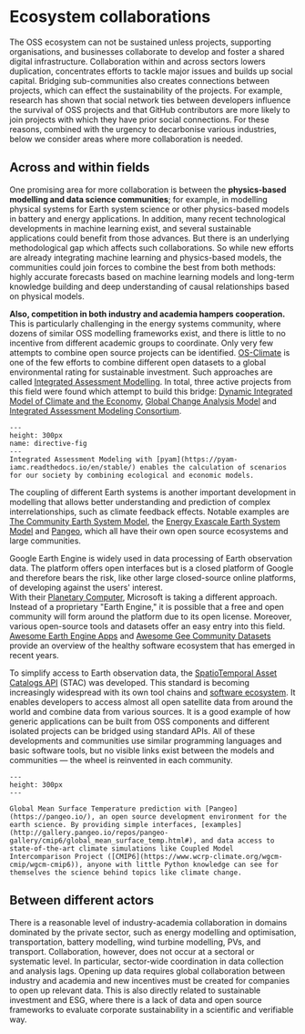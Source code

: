 # Ecosystem collaborations

The OSS ecosystem can not be sustained unless projects, supporting organisations, and businesses collaborate to develop and foster a shared digital infrastructure. Collaboration within and across sectors lowers duplication, concentrates efforts to tackle major issues and builds up social capital. Bridging sub-communities also creates connections between projects, which can effect the sustainability of the projects. For example, research has shown that social network ties between developers influence the survival of OSS projects and that GitHub contributors are more likely to join projects with which they have prior social connections. For these reasons, combined with the urgency to decarbonise various industries, below we consider areas where more collaboration is needed.

## Across and within fields

One promising area for more collaboration is between the **physics-based modelling and data science communities**; for example, in modelling physical systems for Earth system science or other physics-based models in battery and energy applications. In addition, many recent technological developments in machine learning exist, and several sustainable applications could benefit from those advances. But there is an underlying methodological gap which affects such collaborations. So while new efforts are already integrating machine learning and physics-based models, the communities could join forces to combine the best from both methods: highly accurate forecasts based on machine learning models and long-term knowledge building and deep understanding of causal relationships based on physical models. 

**Also, competition in both industry and academia hampers cooperation.** This is particularly challenging in the energy systems community, where dozens of similar OSS modelling frameworks exist, and there is little to no incentive from different academic groups to coordinate. Only very few attempts to combine open source projects can be identified. [OS-Climate](https://github.com/os-climate) is one of the few efforts to combine different open datasets to a global environmental rating for sustainable investment. Such approaches are called [Integrated Assessment Modelling](https://en.wikipedia.org/wiki/Integrated_assessment_modelling). In total, three active projects from this field were found which attempt to build this bridge: [Dynamic Integrated Model of Climate and the Economy](https://github.com/Libbum/DICE.jl), [Global Change Analysis Model](https://github.com/JGCRI/gcam-core) and [Integrated Assessment Modeling Consortium](https://github.com/IAMconsortium). 

```{figure} ../images/pyam_trajectories.png
---
height: 300px
name: directive-fig
---
Integrated Assessment Modeling with [pyam](https://pyam-iamc.readthedocs.io/en/stable/) enables the calculation of scenarios for our society by combining ecological and economic models. 
```


The coupling of different Earth systems is another important development in modelling that allows better understanding and prediction of complex interrelationships, such as climate feedback effects. Notable examples are [The Community Earth System Model](https://github.com/ESCOMP/CESM), the [Energy Exascale Earth System Model](https://github.com/E3SM-Project/E3SM) and [Pangeo](https://github.com/pangeo-data/pangeo), which all have their own open source ecosystems and large communities. 

Google Earth Engine is widely used in data processing of Earth observation data. The platform offers open interfaces but is a closed platform of Google and therefore bears the risk, like other large closed-source online platforms, of developing against the users' interest.  
With their [Planetary Computer](https://planetarycomputer.microsoft.com/), Microsoft is taking a different approach. Instead of a proprietary "Earth Engine," it is possible that a free and open community will form around the platform due to its open license. Moreover, various open-source tools and datasets offer an easy entry into this field. [Awesome Earth Engine Apps](https://github.com/philippgaertner/awesome-earth-engine-apps) and [Awesome Gee Community Datasets](https://github.com/philippgaertner/awesome-earth-engine-apps) provide an overview of the healthy software ecosystem that has emerged in recent years.  

To simplify access to Earth observation data, the [SpatioTemporal Asset Catalogs API](https://stacspec.org/) (STAC) was developed. This standard is becoming increasingly widespread with its own tool chains and [software ecosystem](https://stacindex.org/). It enables developers to access almost all open satellite data from around the world and combine data from various sources. It is a good example of how generic applications can be built from OSS components and different isolated projects can be bridged using standard APIs. All of these developments and communities use similar programming languages and basic software tools, but no visible links exist between the models and communities — the wheel is reinvented in each community. 

```{figure} ../images/mean_surface_temperature.png
---
height: 300px
---

Global Mean Surface Temperature prediction with [Pangeo](https://pangeo.io/), an open source development environment for the earth science. By providing simple interfaces, [examples](http://gallery.pangeo.io/repos/pangeo-gallery/cmip6/global_mean_surface_temp.html#), and data access to state-of-the-art climate simulations like Coupled Model Intercomparison Project ([CMIP6](https://www.wcrp-climate.org/wgcm-cmip/wgcm-cmip6)), anyone with little Python knowledge can see for themselves the science behind topics like climate change.

```

## Between different actors

There is a reasonable level of industry-academia collaboration in domains dominated by the private sector, such as energy modelling and optimisation, transportation, battery modelling, wind turbine modelling, PVs, and transport. Collaboration, however, does not occur at a sectoral or systematic level. In particular, sector-wide coordination in data collection and analysis lags. Opening up data requires global collaboration between industry and academia and new incentives must be created for companies to open up relevant data. This is also directly related to sustainable investment and ESG, where there is a lack of data and open source frameworks to evaluate corporate sustainability in a scientific and verifiable way. 
